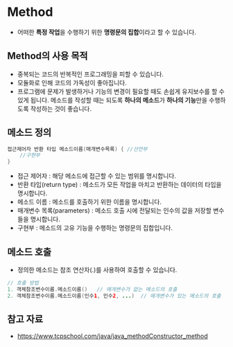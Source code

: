 # Method
- 어떠한 **특정 작업**을 수행하기 위한 **명령문의 집합**이라고 할 수 있습니다.

## Method의 사용 목적
- 중복되는 코드의 반복적인 프로그래밍을 피할 수 있습니다.
- 모듈화로 인해 코드의 가독성이 좋아집니다.
- 프로그램에 문제가 발생하거나 기능의 변경이 필요할 때도 손쉽게 유지보수를 할 수 있게 됩니다.
	 메소드를 작성할 때는 되도록 **하나의 메소드**가 **하나의 기능**만을 수행하도록 작성하는 것이 좋습니다.

## 메소드 정의
```java
접근제어자 반환 타입 메소드이름(매개변수목록) { //선언부
    //구현부
}
```
- 접근 제어자 : 해당 메소드에 접근할 수 있는 범위를 명시합니다.
- 반환 타입(return type) : 메소드가 모든 작업을 마치고 반환하는 데이터의 타입을 명시합니다.
- 메소드 이름 : 메소드를 호출하기 위한 이름을 명시합니다.
- 매개변수 목록(parameters) : 메소드 호출 시에 전달되는 인수의 값을 저장할 변수들을 명시합니다.
- 구현부 : 메소드의 고유 기능을 수행하는 명령문의 집합입니다.

## 메소드 호출
- 정의한 메소드는 참조 연산자(.)를 사용하여 호출할 수 있습니다.
```java
// 호출 방법
1. 객체참조변수이름.메소드이름()   // 매개변수가 없는 메소드의 호출
2. 객체참조변수이름.메소드이름(인수1, 인수2, ...)  // 매개변수가 있는 메소드의 호출
```
## 참고 자료
- https://www.tcpschool.com/java/java_methodConstructor_method